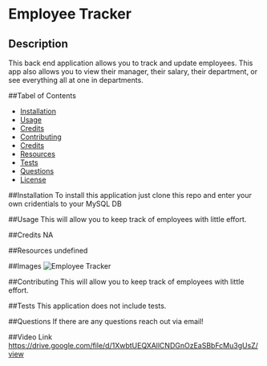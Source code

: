 # Employee Tracker

## Description
This back end application allows you to track and update employees. This app also allows you to view their manager, their salary, their department, or see everything all at one in departments.

##Tabel of Contents
- [Installation](#installation)
- [Usage](#usage)
- [Credits](#credits)
- [Contributing](#contributing)
- [Credits](#credits)
- [Resources](#resources)
- [Tests](#tests)
- [Questions](#questions)
- [License](#license)

##Installation
To install this application just clone this repo and enter your own cridentials to your MySQL DB

##Usage
This will allow you to keep track of employees with little effort.

##Credits
NA

##Resources
undefined

##Images
![Employee Tracker](https://user-images.githubusercontent.com/91514897/165877151-5b56251c-9375-4fe9-a90b-251e95f6c927.PNG)


##Contributing
This will allow you to keep track of employees with little effort.

##Tests
This application does not include tests.

##Questions
If there are any questions reach out via email!

##Video Link
https://drive.google.com/file/d/1XwbtUEQXAllCNDGnOzEaSBbFcMu3gUsZ/view


